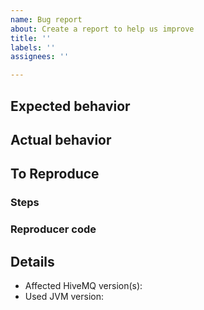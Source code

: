 ```yaml
---
name: Bug report
about: Create a report to help us improve
title: ''
labels: ''
assignees: ''

---
```


## Expected behavior

## Actual behavior

## To Reproduce

### Steps

### Reproducer code

## Details

- Affected HiveMQ version(s):
- Used JVM version:

